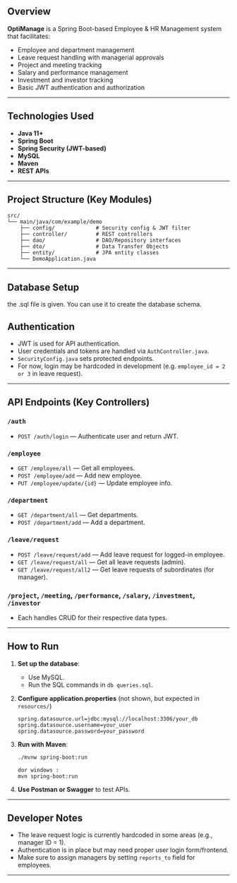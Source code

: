 ##  Overview
**OptiManage** is a Spring Boot-based Employee & HR Management system that facilitates:
- Employee and department management
- Leave request handling with managerial approvals
- Project and meeting tracking
- Salary and performance management
- Investment and investor tracking
- Basic JWT authentication and authorization

---

##  Technologies Used

- **Java 11+**
- **Spring Boot**
- **Spring Security (JWT-based)**
- **MySQL**
- **Maven**
- **REST APIs**

---

## Project Structure (Key Modules)

```
src/
└── main/java/com/example/demo
    ├── config/             # Security config & JWT filter
    ├── controller/         # REST controllers
    ├── dao/                # DAO/Repository interfaces
    ├── dto/                # Data Transfer Objects
    ├── entity/             # JPA entity classes
    └── DemoApplication.java
```

---

## Database Setup

the .sql file is given. You can use it to create the database schema.

##  Authentication

- JWT is used for API authentication.
- User credentials and tokens are handled via `AuthController.java`.
- `SecurityConfig.java` sets protected endpoints.
- For now, login may be hardcoded in development (e.g. `employee_id = 2 or 3` in leave request).

---

## API Endpoints (Key Controllers)

### `/auth`
- `POST /auth/login` — Authenticate user and return JWT.

### `/employee`
- `GET /employee/all` — Get all employees.
- `POST /employee/add` — Add new employee.
- `PUT /employee/update/{id}` — Update employee info.

### `/department`
- `GET /department/all` — Get departments.
- `POST /department/add` — Add a department.

### `/leave/request`
- `POST /leave/request/add` — Add leave request for logged-in employee.
- `GET /leave/request/all` — Get all leave requests (admin).
- `GET /leave/request/all2` — Get leave requests of subordinates (for manager).

### `/project`, `/meeting`, `/performance`, `/salary`, `/investment`, `/investor`
- Each handles CRUD for their respective data types.

---

## How to Run

1. **Set up the database**:
   - Use MySQL.
   - Run the SQL commands in `db queries.sql`.

2. **Configure application.properties** (not shown, but expected in `resources/`)
   ```properties
   spring.datasource.url=jdbc:mysql://localhost:3306/your_db
   spring.datasource.username=your_user
   spring.datasource.password=your_password
   ```

3. **Run with Maven**:
   ```bash
   ./mvnw spring-boot:run
   ```
   ```
   dor windows :
   mvn spring-boot:run

4. **Use Postman or Swagger** to test APIs.

---

## Developer Notes

- The leave request logic is currently hardcoded in some areas (e.g., manager ID = 1).
- Authentication is in place but may need proper user login form/frontend.
- Make sure to assign managers by setting `reports_to` field for employees.

---

